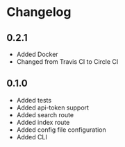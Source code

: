 # Changelog

## 0.2.1

- Added Docker
- Changed from Travis CI to Circle CI

## 0.1.0

- Added tests
- Added api-token support
- Added search route
- Added index route
- Added config file configuration
- Added CLI
